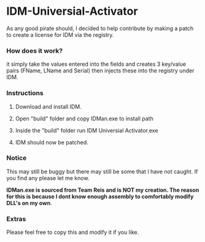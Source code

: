 # IDM-Universial-Activator

As any good pirate should, I decided to help contribute by making a patch to create a license for IDM via the registry.

### How does it work?

it simply take the values entered into the fields and creates 3 key/value pairs (FName, LName and Serial) then injects these into the registry under IDM.

### Instructions

1) Download and install IDM.

2) Open "build" folder and copy IDMan.exe to install path

3) Inside the "build" folder run IDM Universial Activator.exe

4) IDM should now be patched.

### Notice

This may still be buggy but there may still be some that I have not caught. If you find any please let me know.

**IDMan.exe is sourced from Team Reis and is NOT my creation. The reason for this is because I dont know enough assembly to comfortably modify DLL's on my own**.

### Extras

Please feel free to copy this and modify it if you like.



